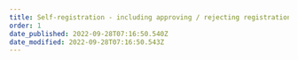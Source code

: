 ```yaml
---
title: Self-registration - including approving / rejecting registrations
order: 1
date_published: 2022-09-28T07:16:50.540Z
date_modified: 2022-09-28T07:16:50.543Z
---
```

